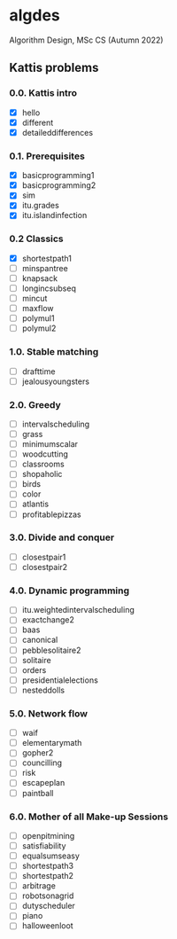 # algdes
Algorithm Design, MSc CS (Autumn 2022)

## Kattis problems
### 0.0. Kattis intro
- [x] hello
- [x] different
- [x] detaileddifferences
### 0.1. Prerequisites
- [x] basicprogramming1
- [x] basicprogramming2
- [x] sim
- [x] itu.grades
- [x] itu.islandinfection
### 0.2 Classics
- [x] shortestpath1
- [ ] minspantree
- [ ] knapsack
- [ ] longincsubseq
- [ ] mincut
- [ ] maxflow
- [ ] polymul1
- [ ] polymul2
### 1.0. Stable matching
- [ ] drafttime
- [ ] jealousyoungsters
### 2.0. Greedy
- [ ] intervalscheduling
- [ ] grass
- [ ] minimumscalar
- [ ] woodcutting
- [ ] classrooms
- [ ] shopaholic
- [ ] birds
- [ ] color
- [ ] atlantis
- [ ] profitablepizzas
### 3.0. Divide and conquer
- [ ] closestpair1
- [ ] closestpair2
### 4.0. Dynamic programming
- [ ] itu.weightedintervalscheduling
- [ ] exactchange2
- [ ] baas
- [ ] canonical
- [ ] pebblesolitaire2
- [ ] solitaire
- [ ] orders
- [ ] presidentialelections
- [ ] nesteddolls
### 5.0. Network flow
- [ ] waif
- [ ] elementarymath
- [ ] gopher2
- [ ] councilling
- [ ] risk
- [ ] escapeplan
- [ ] paintball
### 6.0. Mother of all Make-up Sessions
- [ ] openpitmining
- [ ] satisfiability
- [ ] equalsumseasy
- [ ] shortestpath3
- [ ] shortestpath2
- [ ] arbitrage
- [ ] robotsonagrid
- [ ] dutyscheduler
- [ ] piano
- [ ] halloweenloot
